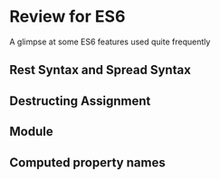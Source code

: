 # Review for ES6

A glimpse at some ES6 features used quite frequently

## Rest Syntax and Spread Syntax

## Destructing Assignment

## Module

## Computed property names
